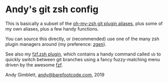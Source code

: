 # Andy's git zsh config

This is basically a subset of the [oh-my-zsh git plugin
aliases](https://github.com/robbyrussell/oh-my-zsh/blob/master/plugins/git/git.plugin.zsh),
plus some of my own aliases, plus a few handy functions.

You can source this directly, or (recommended) use one of the many zsh plugin
managers around (my preference: [zgen](https://github.com/tarjoilija/zgen)).

See also my [fzf.zsh plugin](https://github.com/gimbo/fzf.zsh), which contains a
handy command called `sb` to quickly switch between git branches using a fancy
fuzzy-matching menu driven by the awesome
[fzf](https://github.com/junegunn/fzf).

Andy Gimblett, andy@barefootcode.com, 2019
